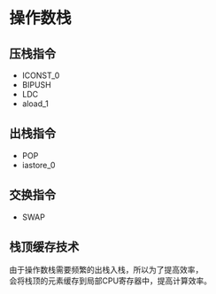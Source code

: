 # 操作数栈

## 压栈指令
- ICONST_0
- BIPUSH
- LDC
- aload_1

## 出栈指令
- POP
- iastore_0

## 交换指令
- SWAP

## 栈顶缓存技术
由于操作数栈需要频繁的出栈入栈，所以为了提高效率，  
会将栈顶的元素缓存到局部CPU寄存器中，提高计算效率。